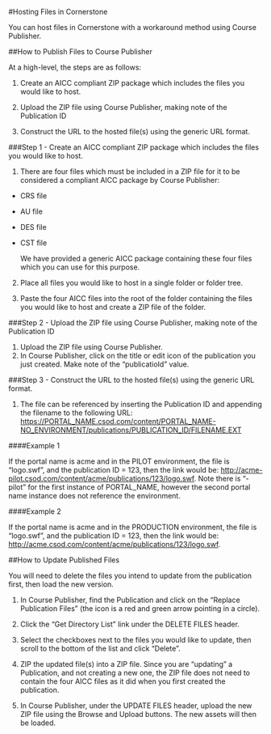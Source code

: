 #Hosting Files in Cornerstone

You can host files in Cornerstone with a workaround method using Course Publisher.

##How to Publish Files to Course Publisher

At a high-level, the steps are as follows:

1. Create an AICC compliant ZIP package which includes the files you would like to host.

2. Upload the ZIP file using Course Publisher, making note of the Publication ID

3. Construct the URL to the hosted file(s) using the generic URL format.

###Step 1 - Create an AICC compliant ZIP package which includes the files you would like to host.

1. There are four files which must be included in a ZIP file for it to be considered a compliant AICC package by Course Publisher:
  * CRS file
  * AU file
  * DES file
  * CST file

	We have provided a generic AICC package containing these four files which you can use for this purpose.

2. Place all files you would like to host in a single folder or folder tree.

3. Paste the four AICC files into the root of the folder containing the files you would like to host and create a ZIP file of the folder.

###Step 2 - Upload the ZIP file using Course Publisher, making note of the Publication ID

1. Upload the ZIP file using Course Publisher.
2. In Course Publisher, click on the title or edit icon of the publication you just created. Make note of the “publicatioId” value.

###Step 3 - Construct the URL to the hosted file(s) using the generic URL format.

1. The file can be referenced by inserting the Publication ID and appending the filename to the following URL: https://PORTAL_NAME.csod.com/content/PORTAL_NAME-NO_ENVIRONMENT/publications/PUBLICATION_ID/FILENAME.EXT

####Example 1

If the portal name is acme and in the PILOT environment, the file is “logo.swf”, and the publication ID = 123, then the link would be: http://acme-pilot.csod.com/content/acme/publications/123/logo.swf. Note there is “-pilot” for the first instance of PORTAL_NAME, however the second portal name instance does not reference the environment.

####Example 2

If the portal name is acme and in the PRODUCTION environment, the file is “logo.swf”, and the publication ID = 123, then the link would be: http://acme.csod.com/content/acme/publications/123/logo.swf.

##How to Update Published Files

You will need to delete the files you intend to update from the publication first, then load the new version.

1. In Course Publisher, find the Publication and click on the “Replace Publication Files” (the icon is a red and green arrow pointing in a circle).

2. Click the “Get Directory List” link under the DELETE FILES header.

3. Select the checkboxes next to the files you would like to update, then scroll to the bottom of the list and click “Delete”.

4. ZIP the updated file(s) into a ZIP file. Since you are “updating” a Publication, and not creating a new one, the ZIP file does not need to contain the four AICC files as it did when you first created the publication.

5. In Course Publisher, under the UPDATE FILES header, upload the new ZIP file using the Browse and Upload buttons. The new assets will then be loaded.
